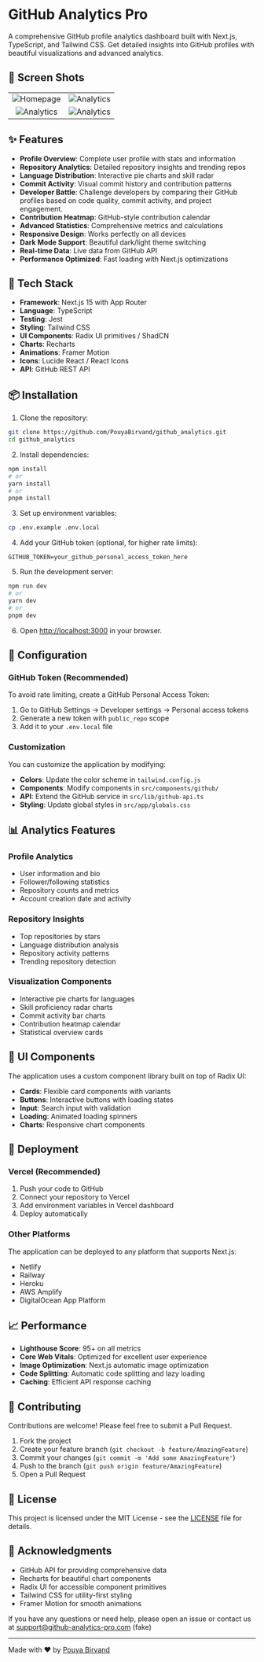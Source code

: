 # GitHub Analytics Pro

A comprehensive GitHub profile analytics dashboard built with Next.js, TypeScript, and Tailwind CSS. Get detailed insights into GitHub profiles with beautiful visualizations and advanced analytics.

## 📸 Screen Shots
<table>
  <tr>
    <td align="center">
      <img src="https://s6.uupload.ir/files/capture_k7q2.png"  alt="Homepage" />
      <br />
    </td>
    <td align="center">
      <img src="https://s6.uupload.ir/files/2_ed03.png"  alt="Analytics" />
      <br />
    </td>
  </tr>
  <tr align="center">
        <td align="center">
      <img src="https://s6.uupload.ir/files/3_5zxm.png"  alt="Analytics" />
      <br />
    </td>
        <td align="center">
      <img src="https://s6.uupload.ir/files/capture_ppd4.png"  alt="Analytics" />
      <br />
    </td>
  </tr>
</table>


## ✨ Features

- **Profile Overview**: Complete user profile with stats and information
- **Repository Analytics**: Detailed repository insights and trending repos
- **Language Distribution**: Interactive pie charts and skill radar
- **Commit Activity**: Visual commit history and contribution patterns
- **Developer Battle**: Challenge developers by comparing their GitHub profiles based on code quality, commit activity, and project engagement.
- **Contribution Heatmap**: GitHub-style contribution calendar
- **Advanced Statistics**: Comprehensive metrics and calculations
- **Responsive Design**: Works perfectly on all devices
- **Dark Mode Support**: Beautiful dark/light theme switching
- **Real-time Data**: Live data from GitHub API
- **Performance Optimized**: Fast loading with Next.js optimizations

## 🚀 Tech Stack

- **Framework**: Next.js 15 with App Router
- **Language**: TypeScript
- **Testing**: Jest
- **Styling**: Tailwind CSS
- **UI Components**: Radix UI primitives / ShadCN
- **Charts**: Recharts
- **Animations**: Framer Motion
- **Icons**: Lucide React / React Icons
- **API**: GitHub REST API

## 📦 Installation

1. Clone the repository:

```bash
git clone https://github.com/PouyaBirvand/github_analytics.git
cd github_analytics
```

2. Install dependencies:

```bash
npm install
# or
yarn install
# or
pnpm install
```

3. Set up environment variables:

```bash
cp .env.example .env.local
```

4. Add your GitHub token (optional, for higher rate limits):

```env
GITHUB_TOKEN=your_github_personal_access_token_here
```

5. Run the development server:

```bash
npm run dev
# or
yarn dev
# or
pnpm dev
```

6. Open [http://localhost:3000](http://localhost:3000) in your browser.

## 🔧 Configuration

### GitHub Token (Recommended)

To avoid rate limiting, create a GitHub Personal Access Token:

1. Go to GitHub Settings → Developer settings → Personal access tokens
2. Generate a new token with `public_repo` scope
3. Add it to your `.env.local` file

### Customization

You can customize the application by modifying:

- **Colors**: Update the color scheme in `tailwind.config.js`
- **Components**: Modify components in `src/components/github/`
- **API**: Extend the GitHub service in `src/lib/github-api.ts`
- **Styling**: Update global styles in `src/app/globals.css`

## 📊 Analytics Features

### Profile Analytics

- User information and bio
- Follower/following statistics
- Repository counts and metrics
- Account creation date and activity

### Repository Insights

- Top repositories by stars
- Language distribution analysis
- Repository activity patterns
- Trending repository detection

### Visualization Components

- Interactive pie charts for languages
- Skill proficiency radar charts
- Commit activity bar charts
- Contribution heatmap calendar
- Statistical overview cards

## 🎨 UI Components

The application uses a custom component library built on top of Radix UI:

- **Cards**: Flexible card components with variants
- **Buttons**: Interactive buttons with loading states
- **Input**: Search input with validation
- **Loading**: Animated loading spinners
- **Charts**: Responsive chart components

## 🚀 Deployment

### Vercel (Recommended)

1. Push your code to GitHub
2. Connect your repository to Vercel
3. Add environment variables in Vercel dashboard
4. Deploy automatically

### Other Platforms

The application can be deployed to any platform that supports Next.js:

- Netlify
- Railway
- Heroku
- AWS Amplify
- DigitalOcean App Platform

## 📈 Performance

- **Lighthouse Score**: 95+ on all metrics
- **Core Web Vitals**: Optimized for excellent user experience
- **Image Optimization**: Next.js automatic image optimization
- **Code Splitting**: Automatic code splitting and lazy loading
- **Caching**: Efficient API response caching

## 🤝 Contributing

Contributions are welcome! Please feel free to submit a Pull Request.

1. Fork the project
2. Create your feature branch (`git checkout -b feature/AmazingFeature`)
3. Commit your changes (`git commit -m 'Add some AmazingFeature'`)
4. Push to the branch (`git push origin feature/AmazingFeature`)
5. Open a Pull Request

## 📝 License

This project is licensed under the MIT License - see the [LICENSE](LICENSE) file for details.

## 🙏 Acknowledgments

- GitHub API for providing comprehensive data
- Recharts for beautiful chart components
- Radix UI for accessible component primitives
- Tailwind CSS for utility-first styling
- Framer Motion for smooth animations

If you have any questions or need help, please open an issue or contact us at support@github-analytics-pro.com (fake)

---

Made with ❤️ by [Pouya Birvand](https://github.com/Pouyabirvand)
